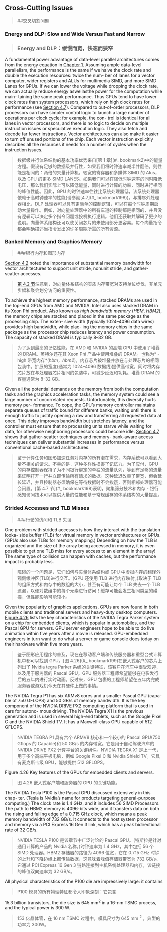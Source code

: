 ## Cross-Cutting Issues

> ##交叉切割问题

### Energy and DLP: Slow and Wide Versus Fast and Narrow

> ### Energy and DLP：缓慢而宽，快速而狭窄

A fundamental power advantage of data-level parallel architectures comes from the energy equation in [Chapter 1](#_bookmark2). Assuming ample data-level parallelism, the performance is the same if we halve the clock rate and double the execution resources: twice the num- ber of lanes for a vector computer, wider registers and ALUs for multimedia SIMD, and more SIMD Lanes for GPUs. If we can lower the voltage while dropping the clock rate, we can actually reduce energy aswellasthe power for the computation while main- taining the same peak performance. Thus GPUs tend to have lower clock rates than system processors, which rely on high clock rates for performance (see [Section 4.7](#_bookmark198)). Compared to out-of-order processors, DLP processors can have simpler control logic to launch a large number of operations per clock cycle; for example, the con- trol is identical for all lanes in vector processors, and there is no logic to decide on multiple instruction issues or speculative execution logic. They also fetch and decode far fewer instructions. Vector architectures can also make it easier to turn off unused portions of the chip. Each vector instruction explicitly describes all the resources it needs for a number of cycles when the instruction issues.

> 数据级并行体系结构的基本功率优势来自[第 1 章](#_ bookmark2)中的能量方程。假设有足够的数据级并行性，如果我们将时钟速率减半并翻倍，则性能是相同的：两倍的矢量计算机，较宽的寄存器和多媒体 SIMD 的 Alus，以及 GPU 的更多 SIMD LANES。如果我们可以在降低时钟速率的同时降低电压，那么我们实际上可以降低能量，同时进行计算的功率，同时进行相同的峰值性能。因此，GPU 的时钟速率往往比系统处理器低，该系统处理器依赖于高时钟速率的性能(请参阅[4.7](#_ bookmark198))。与排序外处理器相比，DLP 处理器可以具有更简单的控制逻辑，可以在每个时钟周期启动大量操作。例如，对向量处理器中的所有车道的控制都是相同的，并且没有逻辑可以决定多个指令问题或投机执行逻辑。他们还获取并解码了更少的说明。向量体系结构还可以使关闭芯片的未使用部分更容易。每个向量指令都会明确描述当指令发出的许多周期所需的所有资源。

### Banked Memory and Graphics Memory

> ###银行内存和图形内存

[Section 4.2](#vector-architecture) noted the importance of substantial memory bandwidth for vector architectures to support unit stride, nonunit stride, and gather-scatter accesses.

> [第 4.2 节](＃矢量架构)注意到，对向量体系结构的实质内存带宽对支持单位步伐，非单元步幅和聚会划分访问的重要性。

To achieve the highest memory performance, stacked DRAMs are used in the top-end GPUs from AMD and NVIDIA. Intel also uses stacked DRAM in its Xeon Phi product. Also known as _high bandwidth memory_ (_HBM_, _HBM2_), the memory chips are stacked and placed in the same package as the processing chip. The exten- sive width (typically 1024–4096 data wires) provides high bandwidth, while plac- ing the memory chips in the same package as the processor chip reduces latency and power consumption. The capacity of stacked DRAM is typically 8–32 GB.

> 为了达到最高的记忆性能，在 AMD 和 NVIDIA 的高端 GPU 中使用了堆叠的 DRAM。英特尔还在其 Xeon Phi 产品中使用堆叠的 DRAM。也称为* -high 带宽内存*(_hbm_，_hbm2_)，内存芯片被堆叠并放在与处理芯片的相同包装中。扩展的宽度(通常为 1024–4096 数据线)提供高带宽，同时将内存芯片放在与处理器芯片相同的包装中，可减少延迟和功耗。堆叠 DRAM 的容量通常为 8-32 GB。

Given all the potential demands on the memory from both the computation tasks and the graphics acceleration tasks, the memory system could see a large number of uncorrelated requests. Unfortunately, this diversity hurts memory per- formance. To cope, the GPU’s memory controller maintains separate queues of traffic bound for different banks, waiting until there is enough traffic to justify opening a row and transferring all requested data at once. This delay improves bandwidth but stretches latency, and the controller must ensure that no processing units starve while waiting for data, for otherwise neighboring processors could become idle. [Section 4.7](#_bookmark198) shows that gather-scatter techniques and memory- bank-aware access techniques can deliver substantial increases in performance versus conventional cache-based architectures.

> 鉴于计算任务和图形加速任务对内存的所有潜在需求，内存系统可以看到大量不相关的请求。不幸的是，这种多样性损害了记忆力。为了应付，GPU 的内存控制器保持了为不同银行绑定的单独的流量队列，等到有足够的流量来证明打开一行并立即传输所有请求的数据。这种延迟改善了带宽，但会延长延迟，并且控制器必须确保在等待数据时不会挨饿，否则相邻处理器可能会闲置。[第 4.7 节](#\_ bookmark198)表明，聚集筛分技术和内存 - 银行感知访问技术可以提供大量的性能和基于常规缓存的体系结构的大量提高。

### Strided Accesses and TLB Misses

> ###行驶的访问和 TLB 失误

One problem with strided accesses is how they interact with the translation looka- side buffer (TLB) for virtual memory in vector architectures or GPUs. (GPUs also use TLBs for memory mapping.) Depending on how the TLB is organized and the size of the array being accessed in memory, it is even possible to get one TLB miss for every access to an element in the array! The same type of collision can happen with caches, but the performance impact is probably less.

> 障碍的一个问题是，它们如何与矢量体系结构或 GPU 中虚拟内存的翻译外观侧缓冲区(TLB)进行交互。(GPU 还使用 TLB 进行内存映射。)取决于 TLB 的组织方式和内存中的数组的大小，甚至有可能让每个 TLB 失去一个 TLB 遗漏，以便对数组中的每个元素进行访问！缓存可能会发生相同类型的碰撞，但性能影响可能较小。

Given the popularity of graphics applications, GPUs are now found in both mobile clients and traditional servers and heavy-duty desktop computers. [Figure 4.26](#_bookmark199) lists the key characteristics of the NVIDIA Tegra Parker system on a chip for embedded clients, which is popular in automobiles, and the Pascal GPU for servers. GPU server engineers hope to be able to do live animation within five years after a movie is released. GPU-embedded engineers in turn want to do what a server or game console does today on their hardware within five more years.

> 鉴于图形应用程序的普及，现在在移动客户端和传统服务器和重型台式计算机中都可以找到 GPU。[图 4.26](#\_ bookmark199)在嵌入式客户的芯片上列出了 Nvidia tegra Parker 系统的关键特征，该客户在汽车中很受欢迎，以及用于服务器的 Pascal GPU。GPU 服务器工程师希望能够在电影发行后的五年内进行实时动画。反过来，GPU 包裹的工程师希望在五年内完成服务器或游戏机今天在其硬件上做的事情。

The NVIDIA Tegra P1 has six ARMv8 cores and a smaller Pascal GPU (capa- ble of 750 GFLOPS) and 50 GB/s of memory bandwidth. It is the key component of the NVIDIA DRIVE PX2 computing platform that is used in cars for autono- mous driving. The NVIDIA Tegra X1 is the previous generation and is used in several high-end tablets, such as the Google Pixel C and the NVIDIA Shield TV. It has a Maxwell-class GPU capable of 512 GFLOPS.

> NVIDIA TEGRA P1 具有六个 ARMV8 核心和一个较小的 Pascal GPU(750 Gflops 的 Capable)和 50 GB/s 的内存带宽。它是用于自动驾驶汽车的 NVIDIA DRIVE PX2 计算平台的关键组件。NVIDIA TEGRA X1 是上一代，用于多个高端平板电脑，例如 Google Pixel C 和 Nvidia Shield TV。它具有麦克斯韦级 GPU，能够提供 512 GFLOPS。

Figure 4.26 Key features of the GPUs for embedded clients and servers.

> 图 4.26 嵌入式客户端和服务器的 GPU 的关键功能。

The NVIDIA Tesla P100 is the Pascal GPU discussed extensively in this chap- ter. (Tesla is Nvidia’s name for products targeting general-purpose computing.) The clock rate is 1.4 GHz, and it includes 56 SIMD Processors. The path to HBM2 memory is 4096-bits wide, and it transfers data on both the rising and falling edge of a 0.715 GHz clock, which means a peak memory bandwidth of 732 GB/s. It connects to the host system processor and memory via a PCI Express 16 Gen 3 link, which has a peak bidirectional rate of 32 GB/s.

> NVIDIA TESLA P100 是该章节中广泛讨论的 Pascal GPU。(特斯拉是针对通用计算的产品的 Nvidia 名称。)时钟速率为 1.4 GHz，其中包括 56 个 SIMD 处理器。HBM2 存储器的路径为 4096 位宽，它在 0.715 GHz 时钟的上升和下降边缘上都传输数据，这意味着峰值存储器带宽为 732 GB/s。它通过 PCI Express 16 Gen 3 链路连接到主机系统处理器和内存，该链接的峰值双向速率为 32 GB/s。

All physical characteristics of the P100 die are impressively large: it contains

> P100 模具的所有物理特征都令人印象深刻：它包含

15.3 billion transistors, the die size is 645 mm<sup>2</sup> in a 16-nm TSMC process, and the typical power is 300 W.

> 153 亿晶体管，在 16 nm TSMC 过程中，模具尺寸为 645 mm <sup> 2 </sup>，典型的功率为 300W。
